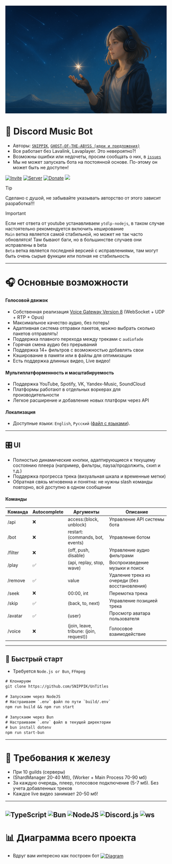 [<img align="center" alt="Woman" width="" src=".github/images/woman.png" />]()

# 🌟 Discord Music Bot
- Авторы: [`SNIPPIK`](https://github.com/SNIPPIK), [`GHOST-OF-THE-ABYSS (идеи и предложения)`](https://github.com/GHOST-OF-THE-ABYSS)
- Все работает без Lavalink, Lavaplayer. Это невероятно?!
- Возможны ошибки или недочеты, просим сообщать о них, в [`issues`](https://github.com/SNIPPIK/UnTitles/issues)
- Мы не может запускать бота на постоянной основе. По-этому он может быть не доступен!

[![Invite](https://img.shields.io/badge/Add%20the%20bot-%235865F2.svg?style=for-the-badge&logo=discord&logoColor=white)](https://discord.com/oauth2/authorize?client_id=623170593268957214)
[![Server](https://img.shields.io/badge/Support%20Server-%235865F2.svg?style=for-the-badge&logo=discord&logoColor=white)](https://discord.gg/qMf2Sv3)
[![Donate](https://img.shields.io/badge/Donate-DonationAlerts-orange?style=for-the-badge&logo=donationalerts)](https://www.donationalerts.com/r/snippik)
![](https://codecov.io/gh/SNIPPIK/Untitles)

> [!TIP]
> Сделано с душой, не забывайте указывать авторство от этого зависит разработка!!!

> [!IMPORTANT]
> Если нет ответа от youtube устанавливаем `ytdlp-nodejs`, в таком случае настоятельно рекомендуется включить кеширование\
> `Main` ветка является самой стабильной, но может не так часто обновлятся! Там бывают баги, но в большинстве случаев они исправлены в beta\
> `Beta` ветка является последней версией с исправлениями, там могут быть очень сырые функции или полная не стабильность

---

# 🎧 Основные возможности
#### Голосовой движок
- Собственная реализация [Voice Gateway Version 8](https://discord.com/developers/docs/topics/voice-connections) (WebSocket + UDP + RTP + Opus)
- Максимальное качество аудио, без потерь!
- Адаптивная система отправки пакетов, можно выбрать сколько пакетов отправлять!
- Поддержка плавного перехода между треками с `audiofade`
- Горячая смена аудио без прерываний
- Поддержка 14+ фильтров с возможностью добавлять свои
- Кэширование в памяти или в файлы для оптимизации
- Есть поддержка длинных видео, Live видео!
#### Мультиплатформенность и масштабируемость
- Поддержка YouTube, Spotify, VK, Yandex-Music, SoundCloud
- Платформы работают в отдельных воркерах для производительности
- Легкое расширение и добавление новых платформ через API
#### Локализация
- Доступные языки: `English`, `Русский` ([файл с языками](src/services/locale/languages.json)).

---

## 🎛 UI
- Полностью динамические кнопки, адаптирующиеся к текущему состоянию плеера (например, фильтры, пауза/продолжить, скип и т.д.)
- Поддержка прогресса трека (визуальная шкала и временные метки)
- Обратная связь мгновенна и понятна: не нужны slash команды повторно, всё доступно в одном сообщении

#### Команды
| Команда | Autocomplete | Аргументы                               | Описание                                       | 
|---------|--------------|-----------------------------------------|------------------------------------------------|
| /api    | ❌            | access:(block, unblock)                 | Управление API системы бота                    |
| /bot    | ❌            | restart:(commands, bot, events)         | Управление ботом                               |
| /filter | ❌            | (off, push, disable)                    | Управление аудио фильтрами                     |
| /play   | ✅            | (api, replay, stop, wave)               | Воспроизведение музыки и поиск                 |
| /remove | ✅            | value                                   | Удаление трека из очереди (без восстановления) | 
| /seek   | ❌            | 00:00, int                              | Перемотка трека                                |
| /skip   | ✅            | (back, to, next)                        | Управление позицией трека                      |
| /avatar | ✅            | {user}                                  | Просмотр аватара пользователя                  |
| /voice  | ❌            | (join, leave, tribune: (join, request)) | Голосовое взаимодействие                       |
---
## 🚀 Быстрый старт
- Требуется `Node.js or Bun`, `FFmpeg`
```shell
# Клонируем
git clone https://github.com/SNIPPIK/UnTitles

# Запускаем через NodeJS
# Настраиваем `.env` файл по пути `build/.env`
npm run build && npm run start

# Запускаем через Bun
# Настраиваем `.env` файл в текущей директории
# bun install dotenv
npm run start-bun
```
---

# 🔩 Требования к железу
- При 10 guilds (серверы)
- (ShardManager 20-40 Мб), (Worker + Main Process 70-90 мб)
- За каждую очередь, плеер, голосовое подключение (5-7 мб). Без учета добавленных треков
- Каждое live видео занимает 20-50 мб!

---
![TypeScript](https://img.shields.io/badge/typescript-5.8.3-%23007ACC.svg?style=for-the-badge&logo=typescript&logoColor=white)
![Bun](https://img.shields.io/badge/bun-1.2.15-6DA55F?style=for-the-badge&logo=bun&logoColor=white)
![NodeJS](https://img.shields.io/badge/node.js-23.0.0-6DA55F?style=for-the-badge&logo=node.js&logoColor=white)
![Discord.js](https://img.shields.io/badge/discord.js-14.20-%23CB3837.svg?style=for-the-badge&logo=npm&logoColor=white)
![ws](https://img.shields.io/badge/ws-8.18.2-%23CB3837.svg?style=for-the-badge&logo=npm&logoColor=white)
---

# 📊 Диаграмма всего проекта
- Вдруг вам интересно как построен бот
[<img align="center" alt="Diagram" width="" src=".github/images/src.png" />]()